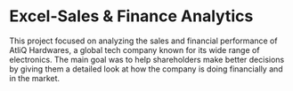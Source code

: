 # Excel-Sales & Finance Analytics

This project focused on analyzing the sales and financial performance of AtliQ Hardwares, a global tech company known for its wide range of electronics. The main goal was to help shareholders make better decisions by giving them a detailed look at how the company is doing financially and in the market.

